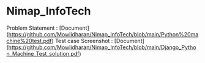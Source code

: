 # Nimap_InfoTech

Problem Statement : [Document] (https://github.com/Mowlidharan/Nimap_InfoTech/blob/main/Python%20machine%20test.pdf)
Test case Screenshot : [Document] (https://github.com/Mowlidharan/Nimap_InfoTech/blob/main/Django_Python_Machine_Test_solution.pdf)
